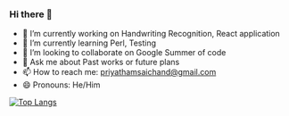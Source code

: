 ### Hi there 👋






- 🔭 I’m currently working on Handwriting Recognition, React application
- 🌱 I’m currently learning Perl, Testing
- 👯 I’m looking to collaborate on Google Summer of code
- 💬 Ask me about Past works or future plans
- 📫 How to reach me: priyathamsaichand@gmail.com 
- 😄 Pronouns: He/Him




[![Top Langs](https://github-readme-stats.vercel.app/api/top-langs/?username=Priyatham-sai-chand)](https://github.com/anuraghazra/github-readme-stats)
